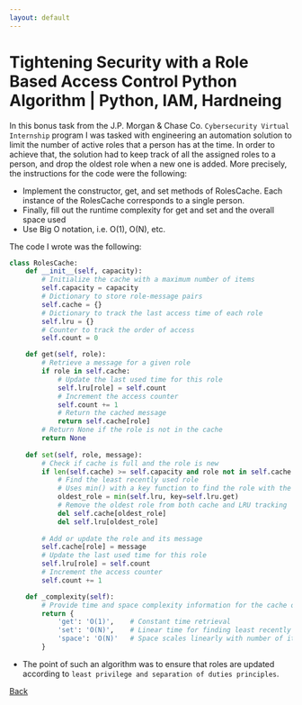 ```yaml
---
layout: default 
---
```


# Tightening Security with a Role Based Access Control Python Algorithm | Python, IAM, Hardneing

In this bonus task from the J.P. Morgan & Chase Co. `Cybersecurity Virtual Internship` program I was tasked with engineering an automation solution to limit the number of active roles that a person has at the time. In order to achieve that, the solution had to keep track of all the assigned roles to a person, and drop the oldest role when a new one is added. More precisely, the instructions for the code were the following:

* Implement the constructor, get, and set methods of RolesCache. Each instance of the RolesCache corresponds to a single person.
* Finally, fill out the runtime complexity for get and set and the overall space used
* Use Big O notation, i.e. O(1), O(N), etc. 

The code I wrote was the following:

```python
class RolesCache:
    def __init__(self, capacity):
        # Initialize the cache with a maximum number of items
        self.capacity = capacity
        # Dictionary to store role-message pairs
        self.cache = {}
        # Dictionary to track the last access time of each role
        self.lru = {}
        # Counter to track the order of access
        self.count = 0

    def get(self, role):
        # Retrieve a message for a given role
        if role in self.cache:
            # Update the last used time for this role
            self.lru[role] = self.count
            # Increment the access counter
            self.count += 1
            # Return the cached message
            return self.cache[role]
        # Return None if the role is not in the cache
        return None
        
    def set(self, role, message):
        # Check if cache is full and the role is new
        if len(self.cache) >= self.capacity and role not in self.cache:
            # Find the least recently used role
            # Uses min() with a key function to find the role with the lowest access time
            oldest_role = min(self.lru, key=self.lru.get)
            # Remove the oldest role from both cache and LRU tracking
            del self.cache[oldest_role]
            del self.lru[oldest_role]
        
        # Add or update the role and its message
        self.cache[role] = message
        # Update the last used time for this role
        self.lru[role] = self.count
        # Increment the access counter
        self.count += 1

    def _complexity(self):
        # Provide time and space complexity information for the cache operations
        return {
            'get': 'O(1)',    # Constant time retrieval
            'set': 'O(N)',    # Linear time for finding least recently used item
            'space': 'O(N)'   # Space scales linearly with number of items
        }
```

* The point of such an algorithm was to ensure that roles are updated according to `least privilege and separation of duties principles`.

[Back](./)
